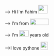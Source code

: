--> Hi I'm Fahim <img src="https://user-images.githubusercontent.com/108562018/176985265-015e612b-74fb-44ac-ba8e-3c79faa6454e.gif" width="30" height="27" />

--> I'm from <img src="https://user-images.githubusercontent.com/108562018/176986746-7497b63d-cd99-45b6-89b6-86a33e920702.gif" width="60" height="20" />

--> I'm  <img src="https://user-images.githubusercontent.com/108562018/176986814-815a9905-5bc5-416c-8833-f95116b8c840.gif" width="30" height="20" /> years old

-->I love pythone <img src="https://user-images.githubusercontent.com/108562018/176986937-2294e09c-8c4f-4283-8705-cf49590dc468.gif" width="23" height="25" />
